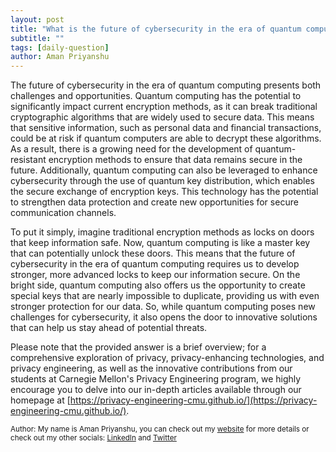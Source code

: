 ```yaml
---
layout: post
title: "What is the future of cybersecurity in the era of quantum computing?"
subtitle: ""
tags: [daily-question]
author: Aman Priyanshu
---
```


The future of cybersecurity in the era of quantum computing presents both challenges and opportunities. Quantum computing has the potential to significantly impact current encryption methods, as it can break traditional cryptographic algorithms that are widely used to secure data. This means that sensitive information, such as personal data and financial transactions, could be at risk if quantum computers are able to decrypt these algorithms. As a result, there is a growing need for the development of quantum-resistant encryption methods to ensure that data remains secure in the future. Additionally, quantum computing can also be leveraged to enhance cybersecurity through the use of quantum key distribution, which enables the secure exchange of encryption keys. This technology has the potential to strengthen data protection and create new opportunities for secure communication channels.

To put it simply, imagine traditional encryption methods as locks on doors that keep information safe. Now, quantum computing is like a master key that can potentially unlock these doors. This means that the future of cybersecurity in the era of quantum computing requires us to develop stronger, more advanced locks to keep our information secure. On the bright side, quantum computing also offers us the opportunity to create special keys that are nearly impossible to duplicate, providing us with even stronger protection for our data. So, while quantum computing poses new challenges for cybersecurity, it also opens the door to innovative solutions that can help us stay ahead of potential threats.

Please note that the provided answer is a brief overview; for a comprehensive exploration of privacy, privacy-enhancing technologies, and privacy engineering, as well as the innovative contributions from our students at Carnegie Mellon's Privacy Engineering program, we highly encourage you to delve into our in-depth articles available through our homepage at [https://privacy-engineering-cmu.github.io/](https://privacy-engineering-cmu.github.io/).

<small>Author: My name is Aman Priyanshu, you can check out my [website](https://amanpriyanshu.github.io/) for more details or check out my other socials: [LinkedIn](https://www.linkedin.com/in/aman-priyanshu/) and [Twitter](https://twitter.com/AmanPriyanshu6)</small>
